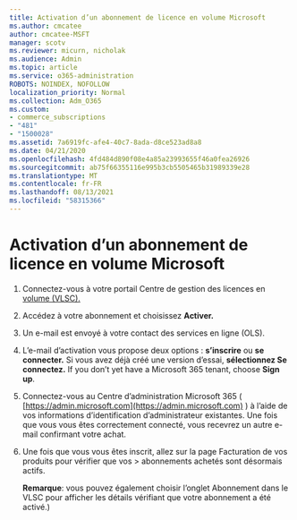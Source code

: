 ```yaml
---
title: Activation d’un abonnement de licence en volume Microsoft
ms.author: cmcatee
author: cmcatee-MSFT
manager: scotv
ms.reviewer: micurn, nicholak
ms.audience: Admin
ms.topic: article
ms.service: o365-administration
ROBOTS: NOINDEX, NOFOLLOW
localization_priority: Normal
ms.collection: Adm_O365
ms.custom:
- commerce_subscriptions
- "481"
- "1500028"
ms.assetid: 7a6919fc-afe4-40c7-8ada-d8ce523ad8a8
ms.date: 04/21/2020
ms.openlocfilehash: 4fd484d890f08e4a85a23993655f46a0fea26926
ms.sourcegitcommit: ab75f66355116e995b3cb5505465b31989339e28
ms.translationtype: MT
ms.contentlocale: fr-FR
ms.lasthandoff: 08/13/2021
ms.locfileid: "58315366"
---
```

# <a name="activating-a-microsoft-volume-license-subscription"></a>Activation d’un abonnement de licence en volume Microsoft

1. Connectez-vous à votre portail Centre de gestion des licences en [volume (VLSC).](https://go.microsoft.com/fwlink/p/?LinkId=329762)
2. Accédez à votre abonnement et choisissez **Activer.**
3. Un e-mail est envoyé à votre contact des services en ligne (OLS).
4. L’e-mail d’activation vous propose deux options : **s’inscrire** ou **se connecter.** Si vous avez déjà créé une version d’essai, **sélectionnez Se connectez.** If you don’t yet have a Microsoft 365 tenant, choose **Sign up**.
5. Connectez-vous au Centre d’administration Microsoft 365 ( [https://admin.microsoft.com](https://admin.microsoft.com) ) à l’aide de vos informations d’identification d’administrateur existantes. Une fois que vous vous êtes correctement connecté, vous recevrez un autre e-mail confirmant votre achat.
6. Une fois que vous vous êtes  inscrit, allez sur la page Facturation de vos produits pour vérifier que vos \> [](https://go.microsoft.com/fwlink/p/?linkid=842054) abonnements achetés sont désormais actifs. 

    **Remarque**: vous pouvez  également choisir l’onglet Abonnement dans le VLSC pour afficher les détails vérifiant que votre abonnement a été activé.)
